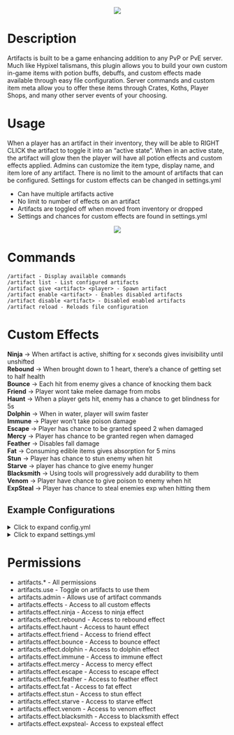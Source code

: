 <p align="center"> 
  <img src="https://imgur.com/RZDlCop.png"/>
</p>

# Description

Artifacts is built to be a game enhancing addition to any PvP or PvE server. Much like Hypixel talismans, this plugin allows you to build your own custom in-game items with potion buffs, debuffs, and custom effects made available through easy file configuration. Server commands and custom item meta allow you to offer these items through Crates, Koths, Player Shops, and many other server events of your choosing.

# Usage

When a player has an artifact in their inventory, they will be able to RIGHT CLICK the artifact to toggle it into an “active state”. When in an active state, the artifact will glow then the player will have all potion effects and custom effects applied. Admins can customize the item type, display name, and item lore of any artifact. There is no limit to the amount of artifacts that can be configured. Settings for custom effects can be changed in settings.yml

  - Can have multiple artifacts active
  - No limit to number of effects on an artifact
  - Artifacts are toggled off when moved from inventory or dropped
  - Settings and chances for custom effects are found in settings.yml


<p align="center"> 
  <img src="https://i.imgur.com/Dgqxwbu.gif"/>  
</p>

# Commands

    /artifact - Display available commands
    /artifact list - List configured artifacts
    /artifact give <artifact> <player> - Spawn artifact
    /artifact enable <artifact> - Enables disabled artifacts
    /artifact disable <artifact> - Disabled enabled artifacts
    /artifact reload - Reloads file configuration
    
# Custom Effects

**Ninja** -> When artifact is active, shifting for x seconds gives invisibility until unshifted<br>
**Rebound** -> When brought down to 1 heart, there’s a chance of getting set to half health<br>
**Bounce** -> Each hit from enemy gives a chance of knocking them back<br>
**Friend** -> Player wont take melee damage from mobs<br>
**Haunt** -> When a player gets hit, enemy has a chance to get blindness for 5s<br>
**Dolphin** -> When in water, player will swim faster<br>
**Immune** -> Player won’t take poison damage<br>
**Escape** -> Player has chance to be granted speed 2 when damaged<br>
**Mercy** -> Player has chance to be granted regen when damaged<br>
**Feather** -> Disables fall damage<br>
**Fat** -> Consuming edible items gives absorption for 5 mins<br>
**Stun** -> Player has chance to stun enemy when hit<br>
**Starve** -> player has chance to give enemy hunger<br>
**Blacksmith** -> Using tools will progressively add durability to them<br>
**Venom** -> Player have chance to give poison to enemy when hit<br>
**ExpSteal** -> Player has chance to steal enemies exp when hitting them<br>

## Example Configurations

<details>
  <summary> Click to expand config.yml </summary>
  <br>

    coin:
      name: '&e&lLucky Coin'
      id: 'DOUBLE_PLANT'
      enabled: true
      desc:
      - '&7Example artifact'
      potion_effects:
      - NIGHT_VISION
      custom_effects:
      - ESCAPE
      - MERCY
      - REBOUND
    defense_stone:
      name: '&f&lStone of Defense'
      id: 'STONE'
      enabled: true
      desc:
      - '&7Example artifact'
      potion_effects:
      - ABSORPTION
      - DAMAGE_RESISTANCE
      custom_effects:
      - BOUNCE
    neptune_soul:
      name: '&b&lNeptune Soul'
      id: 'WATER_BUCKET'
      enabled: true
      desc:
      - '&7Example artifact'
      potion_effects:
      - WATER_BREATHING
      custom_effects:
      - DOLPHIN 
 </details>
 
 
<details>
  <summary> Click to expand settings.yml </summary>
  <br>

    settings:
     prefix: '&cArtifacts &8&l>&7 '
     bounceChance: 20
     hauntChance: 25
     reboundChance: 10
     ninjaSeconds: 3
     escapeChance: 15
     escapeSpeedDuration: 5
     mercyChance: 20
     mercyDuration: 5
     stunChance: 20
     stunDuration: 5
     starveChance: 20
     starveLevel: 1
     starveDuration: 5
     venomChance: 20
     venomLevel: 1
     venomDuration: 5
     expStealChance: 20
</details>

# Permissions
  
- artifacts.* - All permissions
- artifacts.use - Toggle on artifacts to use them
- artifacts.admin - Allows use of artifact commands
- artifacts.effects - Access to all custom effects
- artifacts.effect.ninja - Access to ninja effect
- artifacts.effect.rebound - Access to rebound effect
- artifacts.effect.haunt - Access to haunt effect
- artifacts.effect.friend - Access to friend effect
- artifacts.effect.bounce - Access to bounce effect
- artifacts.effect.dolphin - Access to dolphin effect
- artifacts.effect.immune - Access to immune effect
- artifacts.effect.mercy - Access to mercy effect
- artifacts.effect.escape - Access to escape effect
- artifacts.effect.feather - Access to feather effect
- artifacts.effect.fat - Access to fat effect
- artifacts.effect.stun - Access to stun effect
- artifacts.effect.starve - Access to starve effect
- artifacts.effect.venom - Access to venom effect
- artifacts.effect.blacksmith - Access to blacksmith effect
- artifacts.effect.expsteal- Access to expsteal effect
